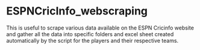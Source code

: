 # ESPNCricInfo_webscraping
This is useful to scrape various data available on the ESPN Cricinfo website and gather all the data into specific folders and excel sheet created automatically by the script for the players and their respective teams.

